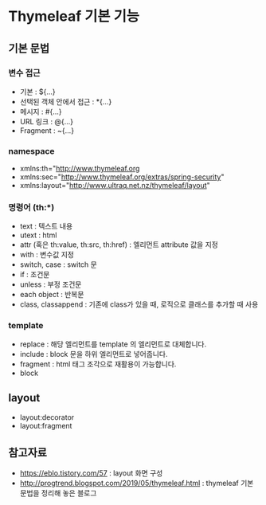 # Thymeleaf 기본 기능

## 기본 문법

### 변수 접근

- 기본 : ${...}
- 선택된 객체 안에서 접근 : \*{...}
- 메시지 : #{...}
- URL 링크 : @{...}
- Fragment : ~{...}

### namespace

- xmlns:th="http://www.thymeleaf.org
- xmlns:sec="http://www.thymeleaf.org/extras/spring-security"
- xmlns:layout="http://www.ultraq.net.nz/thymeleaf/layout"

### 명령어 (th:\*)

- text : 텍스트 내용
- utext : html
- attr (혹은 th:value, th:src, th:href) : 엘리먼트 attribute 값을 지정
- with : 변수값 지정
- switch, case : switch 문
- if : 조건문
- unless : 부정 조건문
- each object : 반복문
- class, classappend : 기존에 class가 있을 때, 로직으로 클래스를 추가할 때 사용

### template

- replace : 해당 엘리먼트를 template 의 엘리먼트로 대체합니다.
- include : block 문을 하위 엘리먼트로 넣어줍니다.
- fragment : html 태그 조각으로 재활용이 가능합니다.
- block

## layout

- layout:decorator
- layout:fragment

## 참고자료

- https://eblo.tistory.com/57 : layout 화면 구성
- http://progtrend.blogspot.com/2019/05/thymeleaf.html : thymeleaf 기본 문법을 정리해 놓은 블로그
